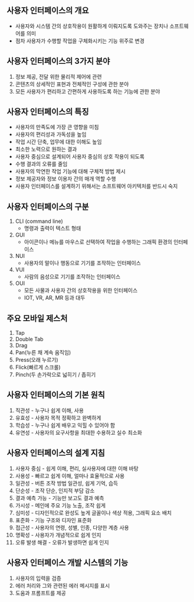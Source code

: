 ## 사용자 인터페이스의 개요

- 사용자와 시스템 간의 상호작용이 원활하게 이뤄지도록 도와주는 장치나 소프트웨어를 의미
- 점차 사용자가 수행할 작업을 구체화시키는 기능 위주로 변경

## 사용자 인터페이스의 3가지 분야

1. 정보 제공, 전달 위한 물리적 제어에 관련
2. 콘텐츠의 상세적인 표현과 전체적인 구성에 관한 분야
3. 모든 사용자가 편리하고 간편하게 사용하도록 하는 기능에 관한 분야

## 사용자 인터페이스의 특징

- 사용자의 만족도에 가장 큰 영향을 미침
- 사용자의 편리성과 가독성을 높임
- 작업 시간 단축, 업무에 대한 이해도 높임
- 최소한 노력으로 원하는 결과
- 사용자 중심으로 설계되어 사용자 중심의 상호 작용이 되도록
- 수행 결과의 오류를 줄임
- 사용자의 막연한 작업 기능에 대해 구체적 방법 제시
- 정보 제공자와 정보 이용자 간의 매개 역할 수행
- 사용자 인터페이스를 설계하기 위해서는 소프트웨어 아키텍처를 반드시 숙지

## 사용자 인터페이스의 구분

1. CLI (command line)
    - 명령과 출력이 텍스트 형태
2. GUI
    - 아이콘이나 메뉴를 마우스로 선택하여 작업을 수행하는 그래픽 환경의 인터페이스
3. NUI
    - 사용자의 말이나 행동으로 기기를 조작하는 인터페이스
4. VUI
    - 사람의 음성으로 기기를 조작하는 인터페이스
5. OUI
    - 모든 사물과 사용자 간의 상호작용을 위한 인터페이스
    - IOT, VR, AR, MR 등과 대두

## 주요 모바일 제스처
1. Tap
2. Double Tab
3. Drag
4. Pan(누른 채 계속 움직임)
5. Press(오래 누르기)
6. Flick(빠르게 스크롤)
7. Pinch(두 손가락으로 넓히기 / 좁히기

## 사용자 인터페이스의 기본 원칙


1. 직관성 - 누구나 쉽게 이해, 사용
2. 유효성 - 사용자 목적 정확하고 완벽하게
3. 학습성 - 누구나 쉽게 배우고 익힐 수 있어야 함
4. 유연성 - 사용자의 요구사항을 최대한 수용하고 실수 최소화

## 사용자 인터페이스의 설계 지침


1. 사용자 중심 - 쉽게 이해, 편리, 실사용자에 대한 이해 바탕
2. 사용성 - 빠르고 쉽게 이해, 얼마나 효율적으로 사용
3. 일관성 - 버튼 조작 방법 일관성, 쉽게 기억, 습득
4. 단순성 - 조작 단순, 인지적 부담 감소
5. 결과 예측 가능 - 기능만 보고도 결과 예측
6. 가시성 - 메인에 주요 기능 노출, 조작 쉽게
7. 심미성 - 디자인적으로 완성도 높게 글꼴이나 색상 적용, 그래픽 요소 배치
8. 표준화 - 기능 구조와 디자인 표준화
9. 접근성 - 사용자의 연령, 성별, 인종, 다양한 계층 사용
10. 명확성 - 사용자가 개념적으로 쉽게 인지
11. 오류 발생 해결 - 오류가 발생하면 쉽게 인지

## 사용자 인터페이스 개발 시스템의 기능


1. 사용자의 입력을 검증
2. 에러 처리와 그와 관련된 에러 메시지를 표시
3. 도움과 프롬프트를 제공
